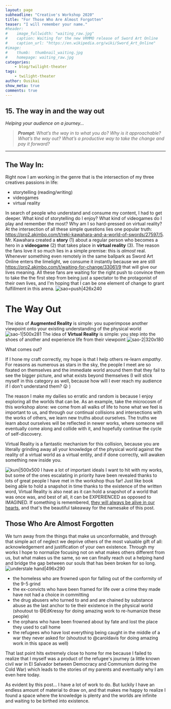 ```yaml
---
layout: page
subheadline: "Creative's Workshop 2020"
title: "For Those Who Are Almost Forgotten"
teaser: "I will remember your name."
#header:
#    image_fullwidth: "waiting_raw.jpg"
#    caption: Waiting for the new VRMMO release of Sword Art Online
#    caption_url: "https://en.wikipedia.org/wiki/Sword_Art_Online"
#image:
#    thumb:  thumbnail_waiting.jpg
#    homepage: waiting_raw.jpg
categories:
    - blog/twilight-theater
tags:
    - twilight-theater
author: Ousikai
show_meta: true
comments: true
---
```

## 15. The way in and the way out
*Helping your audience on a journey…*

> ***Prompt***: *What’s the way in to what you do? Why is it approachable? What’s the way out? What’s a productive way to take the change and pay it forward?*

---
## The Way In:
Right now I am working in the genre that is the intersection of my three creatives passions in life: 
* storytelling (reading/writing)
* videogames
* virtual reality

In search of people who understand and consume my content, I had to get deeper. What kind of storytelling do I enjoy? What kind of videogames do I play and remember the most? Why am I so hard-pressed on virtual reality? At the intersection of all these simple questions lies one popular truth: https://pro2.akimbo.com/t/reki-kawahara-and-a-world-of-swords/27597/5. Mr. Kawahara created a **story** (1) about a regular person who becomes a hero in a **videogame** (2) that takes place in **virtual reality** (3). The reason the fans love it so much lies in a simple premise: this is *almost* real. Whenever something even remotely in the same ballpark as Sword Art Online enters the limelight, we consume it instantly because we are still https://pro2.akimbo.com/t/waiting-for-change/33061/9  that will give our lives meaning. All these fans are waiting for the right push to convince them to take the the first step from being just a spectator to the protagonist of their own lives, and I'm hoping that I can be one element of change to grant fulfillment in this arena.
![sao=push|426x240](upload://6VX0YQ3rBGbTPFULMnZqE1HF1WH.gif) 

# The Way Out
The idea of **Augmented Reality** is simple: you superimpose another viewpoint onto your existing understanding of the physical world
![sao-1|500x281](upload://graG1BKTirevSLfMoUOkoDtVzxm.gif) 
The idea of **Virtual Reality** is simple: you step into the shoes of another and experience life from their viewpoint
![sao-2|320x180](upload://q7dpoo8Whk3tik7Z88keRUDVouK.gif) 

What comes out? 

If I hone my craft correctly, my hope is that I help others re-learn *empathy*. For reasons as numerous as stars in the sky, the people I meet are so fixated on themselves and the immediate world around them that they fail to see the bigger picture, and what exists beyond themselves (I will stick myself in this category as well, because how will I ever reach my audience if I don't understand them? :stuck_out_tongue: )

The reason I make my dailies so erratic and random is because I enjoy exploring all the worlds that can be. As an example, take the microcosm of this workshop alone: we come from all walks of life to hone what we feel is important to us, and through our continual collisions and intersections with the works of others, we learn new truths about ourselves. The truths we learn about ourselves will be reflected in newer works, where someone will eventually come along  and collide with it, and hopefully continue the cycle of self-discovery. 

Virtual Reality is a fantastic mechanism for this collision, because you are literally grinding away all your knowledge of the physical world against the reality of a virtual world as a virtual entity, and if done correctly, will awaken something new inside you. 

![kuni|500x500](upload://7i4s42OVENTntAG7yQsiFHYK8Yh.jpeg) 
I have a lot of important ideals I want to hit with my works, but some of the ones escalating in priority have been revealed thanks to lots of great people I have met in the workshop thus far! Just like book being able to hold a snapshot in time thanks to the existence of the written word, Virtual Reality is also neat as it can hold a snapshot of a world that was once was, and best of all, it can be EXPERIENCED as opposed to IMAGINED. If something is remembered, [they will always be alive in our hearts](https://pro2.akimbo.com/t/oscar-k-sandoval-rivera-dailies-tempest-crossing-begins/27179/43?u=mtfallsvr), and that's the beautiful takeaway for the namesake of this post.

## Those Who Are Almost Forgotten
We turn away from the things that make us unconformable, and through that simple act of neglect we deprive others of the most valuable gift of all: acknowledgement and justification of your own existence. Through my works I hope to normalize focusing not on what makes others different from us, but what makes us the same, so we can finally reach out a helping hand and bridge the gap between our souls that has been broken for so long. 
![understale hand|496x290](upload://juD4H27RkWFnozmDRRAD0FB2XVj.gif) 
* the homeless who are frowned upon for falling out of the conformity of the 9-5 grind
* the ex-convicts who have been framed for life over a crime they made have not had a choice in committing 
* the drug abusers who turned to and and are chained by substance abuse as the last anchor to tie their existence in the physical world (shoutout to @EdKressy for doing amazing work to re-humanize these people)
 * the orphans who have been frowned about by fate and lost the place they used to call home
 * the refugees who have lost everything being caught in the middle of a war they never asked for (shoutout to @caroldavis for doing amazing work in this space as well) 

That last point hits extremely close to home for me because I failed to realize that I myself was a product of the refugee's journey (a little known civil war in El Salvador between Democracy and Communism during the Cold War) which leads  to the stories of my parents and eventually why I am even here today. 

As evident by this post... I have a lot of work to do. But luckily I have an endless amount of material to draw on, and that makes me happy to realize I found a space where the knowledge is plenty and the worlds are infinite and waiting to be birthed into existence. 